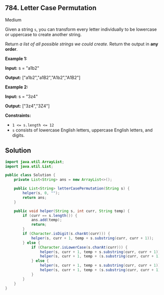 ## 784\. Letter Case Permutation

Medium

Given a string `s`, you can transform every letter individually to be lowercase or uppercase to create another string.

Return _a list of all possible strings we could create_. Return the output in **any order**.

**Example 1:**

**Input:** s = "a1b2"

**Output:** ["a1b2","a1B2","A1b2","A1B2"] 

**Example 2:**

**Input:** s = "3z4"

**Output:** ["3z4","3Z4"] 

**Constraints:**

*   `1 <= s.length <= 12`
*   `s` consists of lowercase English letters, uppercase English letters, and digits.

## Solution

```java
import java.util.ArrayList;
import java.util.List;

public class Solution {
    private List<String> ans = new ArrayList<>();

    public List<String> letterCasePermutation(String s) {
        helper(s, 0, "");
        return ans;
    }

    public void helper(String s, int curr, String temp) {
        if (curr == s.length()) {
            ans.add(temp);
            return;
        }
        if (Character.isDigit(s.charAt(curr))) {
            helper(s, curr + 1, temp + s.substring(curr, curr + 1));
        } else {
            if (Character.isLowerCase(s.charAt(curr))) {
                helper(s, curr + 1, temp + s.substring(curr, curr + 1));
                helper(s, curr + 1, temp + (s.substring(curr, curr + 1)).toUpperCase());
            } else {
                helper(s, curr + 1, temp + s.substring(curr, curr + 1));
                helper(s, curr + 1, temp + (s.substring(curr, curr + 1)).toLowerCase());
            }
        }
    }
}
```